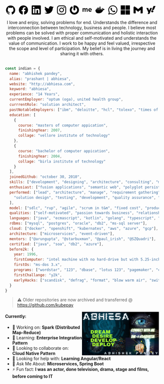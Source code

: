 <!-- https://www.canva.com/design/DAEWOCHeQWM/share/preview?token=SMu14mDlhT3JQlHdDvylpA&role=EDITOR&utm_content=DAEWOCHeQWM&utm_campaign=designshare&utm_medium=link&utm_source=sharebutton -->

<p align="center">
  <a href="https://github.com/abhiesa"><img src="https://raw.githubusercontent.com/abhiesa/abhiesa/main/svg/github.svg" height="30"></a>&nbsp;&nbsp;
  <a href="http://www.facebook.com/abhiesa"><img src="https://raw.githubusercontent.com/abhiesa/abhiesa/main/svg/facebook.svg" height="30"></a>&nbsp;&nbsp;
  <a href="http://www.linkedin.com/in/abhiesa"><img src="https://raw.githubusercontent.com/abhiesa/abhiesa/main/svg/linkedin.svg" height="30"></a>&nbsp;&nbsp;
  <a href="https://twitter.com/abhiesa"><img src="https://raw.githubusercontent.com/abhiesa/abhiesa/main/svg/twitter.svg" height="30"></a>&nbsp;&nbsp;
  <a href="https://www.instagram.com/abhiesa/"><img src="https://raw.githubusercontent.com/abhiesa/abhiesa/main/svg/instagram.svg" height="30"></a>&nbsp;&nbsp;
  <a href="https://en.gravatar.com/abhiesa"><img src="https://raw.githubusercontent.com/abhiesa/abhiesa/main/svg/gravatar.svg" height="30"></a>&nbsp;&nbsp;
  <a href="https://about.me/abhiesa"><img src="https://raw.githubusercontent.com/abhiesa/abhiesa/main/svg/about-dot-me.svg" height="30"></a>&nbsp;&nbsp;
  <a href="https://hub.docker.com/u/abhiesa"><img src="https://raw.githubusercontent.com/abhiesa/abhiesa/main/svg/docker.svg" height="30"></a>&nbsp;&nbsp;
  <a href="https://wa.me/918130560666"><img src="https://raw.githubusercontent.com/abhiesa/abhiesa/main/svg/whatsapp.svg" height="30"></a>&nbsp;&nbsp;
  <a href="mailto:abhiesa@outlook.com"><img src="https://raw.githubusercontent.com/abhiesa/abhiesa/main/svg/microsoft.svg" height="30"></a>&nbsp;&nbsp;
  <a href="mailto:abhiesa@gmail.com"><img src="https://raw.githubusercontent.com/abhiesa/abhiesa/main/svg/gmail.svg" height="30"></a>&nbsp;&nbsp;
  <a href="mailto:abhiesa@yahoo.com"><img src="https://raw.githubusercontent.com/abhiesa/abhiesa/main/svg/yahoo.svg" height="30"></a>&nbsp;&nbsp;
</p>
<p align="center">I love and enjoy, solving problems for end. Understands the difference and interconnection between technology, business and people. I believe most problems can be solved with proper communication and holistic interaction with people involved. I am ethical and self-motivated and understands the value of communication. I work to be happy and feel valued, irrespective the scope and level of participation. My belief is in living the journey and sharing it with others. </p>

```javascript

const indian = {
  name: "abhishek pandey",
  alias: "prashant | abhiesa",
  website: "http://abhiesa.com",
  keyword: "abhiesa",
  experience: "14 Years",
  currentEmployer: "optum (oga), united health group",
  currrentRole: "solution architect",
  pastNotableEmployers: ["ibm", "deloitte", "hcl", "tolexo", "times of india"],
  education: [
    {
      course: "masters of computer appication",
      finishingYear: 2007,
      collage: "vellore institute of technology"
    },
    {
      course: "bachelor of computer appication",
      finishingYear: 2004,
      collage: "birla institute of technology"
    }
  ],
  joinedGithub: "october 30, 2010",
  skills: ["development", "designing", "architecture", "consulting", "modernization"],
  enthusiast: ["fusion applications", "semantic web", "polyglot persistence", "reactiveness"],
  performed: ["lead", "architecture", "manage", "requirement gathering", "analysis",
    "solution design", "testing", "development", "quality assurance", "vendor management"
  ],
  model: ["sdlc", "rup", "agile", "scrum in t&m", "fixed cost", "product"],
  qualities: ["self-motivated", "passion towards business", "relationship", "collaborative"],
  languages: ["java", "ecmascript", "kotlin", "golang", "typescript", "nodejs"],
  rdbms: ["mysql", "postgres", "oracle", "db2", "ms-sql server"],
  cloud: ["docker", "openshift", "kubernates", "aws", "azure", "gcp"],
  architecture: ["microservices", "event-driven"],
  mentors: ["@arungupta", "@starbuxman", "@paul_irish", "@SZQuadri"],
  certified: ["java", "soa", "db2", "azure"],
  before2k: {
    year: 1996,
    firstComputer: "intel machine with no hard-drive but with 5.25-inch floppy drive",
    firstOs: "ms-dos 3.x",
    programs: ["wordstar", "123", "dbase", "lotus 123", "pagemaker", "coral", "foxpro"],
    firstChallange: "y2k",
    earlyHacks: ["scandisk", "defrag", "format", "blow warm air", "switch-off switch-on"]
  }
}

```

> :warning: Older repositories are now archived and transferred @ https://github.com/kubepay

<img align ="right" width="50%" src="https://github.com/abhiesa/abhiesa/raw/main/banner.png" alt="banner">
<h4> Currently: </h4>
<ul>
  <li>🔭 Working on: <b>Spark (Distributed Map-Reduce)</b></li>
  <li>🌱 Learning: <b>Enterprise Integration Pattern</b></li>
  <li>👯 Looking to collaborate on: <b>Cloud Native Pattern</b></li>
  <li>🤔 Looking for help with: <b>Learning Angular/React</b></li>
  <li>💬 Ask Me About: <b>Microservices, Spring Boot</b></li>
  <li>⚡ Fun fact: <b>I was an actor, done television, drama, stage and films, before coming to IT</b></li>
<ul>


<!--
Congrats!!! You just found my hidden and shameful links
<a href="https://stackoverflow.com/users/1173520/abhiesa">
  <img src="https://raw.githubusercontent.com/abhiesa/abhiesa/main/svg/stackoverflow.svg" height="30">
</a>
<a href="https://abhiesa.wordpress.com/">
  <img src="https://raw.githubusercontent.com/abhiesa/abhiesa/main/svg/wordpress.svg" height="30">
</a>
<a href="https://www.youtube.com/channel/UCaiYI9RAcZ9-2owp4ugS0JQ">
  <img src="https://raw.githubusercontent.com/abhiesa/abhiesa/main/svg/youtube.svg" height="30">
</a>

Special Mention, for this page, goes to: https://github.com/ashishmishraw
-->
